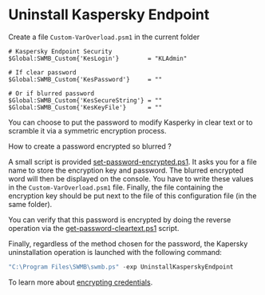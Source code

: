 # Uninstall Kaspersky Endpoint

Create a file `Custom-VarOverload.psm1` in the current folder
```
# Kaspersky Endpoint Security
$Global:SWMB_Custom{'KesLogin'}        = "KLAdmin"

# If clear password
$Global:SWMB_Custom{'KesPassword'}     = ""

# Or if blurred password
$Global:SWMB_Custom{'KesSecureString'} = ""
$Global:SWMB_Custom{'KesKeyFile'}      = ""
```

You can choose to put the password to modify Kasperky in clear text
or to scramble it via a symmetric encryption process.

How to create a password encrypted so blurred ?

A small script is provided [set-password-encrypted.ps1](set-password-encrypted.ps1).
It asks you for a file name to store the encryption key and password.
The blurred encrypted word will then be displayed on the console.
You have to write these values in the `Custom-VarOverload.psm1` file.
Finally, the file containing the encryption key should be put next
to the file of this configuration file (in the same folder).

You can verify that this password is encrypted by doing the reverse
operation via the [get-password-cleartext.ps1](get-password-cleartext.ps1) script.

Finally, regardless of the method chosen for the password,
the Kapersky uninstallation operation is launched
with the following command:
```ps1
"C:\Program Files\SWMB\swmb.ps" -exp UninstallKasperskyEndpoint
```


To learn more about [encrypting credentials](https://www.pdq.com/blog/secure-password-with-powershell-encrypting-credentials-part-1/).
